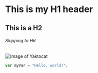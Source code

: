 # This is my H1 header
## This is a H2
###### Skipping to H6

![Image of Yaktocat](https://octodex.github.com/images/yaktocat.png)


``` javascript
var myVar = "Hello, world!";
```

